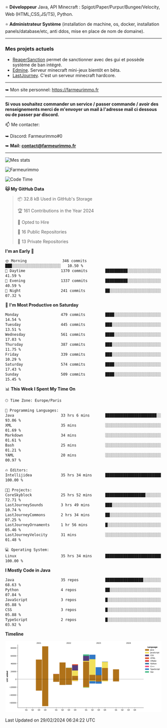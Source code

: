 ⭐ **Développeur** Java, API Minecraft : Spigot/Paper/Purpur/Bungee/Velocity, Web (HTML,CSS,JS/TS), Python.

⭐ **Administrateur Système** (installation de machine, os, docker, installation panels/database/etc, anti ddos, mise en place de nom de domaine).

---

### Mes projets actuels
- [ReaperSanction](https://www.spigotmc.org/resources/reapersanction.89580/) permet de sanctionner avec des gui et possède système de ban intégré.
- [Edmine](https://edmine.net). Serveur minecraft mini-jeux bientôt en bêta.
- [LastJourney](https://lastjourney.fr). C'est un serveur minecraft hardcore.

---

➥ Mon site personnel: https://farmeurimmo.fr

---

**Si vous souhaitez commander un service / passer commande / avoir des renseignements merci de m'envoyer un mail à l'adresse mail ci dessous ou de passer par discord.**

📫 Me contacter:
 
   ➥ Discord: Farmeurimmo#0
   
   ➥ **Mail: contact@farmeurimmo.fr**

---

![Mes stats](https://github-readme-stats.farmeurimmo.fr/api?username=Farmeurimmo&count_private=true&show_icons=true&theme=radical)

<img src="https://komarev.com/ghpvc/?username=Farmeurimmo" alt="Farmeurimmo" />

<!--START_SECTION:waka-->
![Code Time](http://img.shields.io/badge/Code%20Time-1%2C208%20hrs%2052%20mins-blue)

**🐱 My GitHub Data** 

> 📦 32.8 kB Used in GitHub's Storage 
 > 
> 🏆 161 Contributions in the Year 2024
 > 
> 💼 Opted to Hire
 > 
> 📜 16 Public Repositories 
 > 
> 🔑 13 Private Repositories 
 > 
**I'm an Early 🐤** 

```text
🌞 Morning                346 commits         ███░░░░░░░░░░░░░░░░░░░░░░   10.50 % 
🌆 Daytime                1370 commits        ██████████░░░░░░░░░░░░░░░   41.59 % 
🌃 Evening                1337 commits        ██████████░░░░░░░░░░░░░░░   40.59 % 
🌙 Night                  241 commits         ██░░░░░░░░░░░░░░░░░░░░░░░   07.32 % 
```
📅 **I'm Most Productive on Saturday** 

```text
Monday                   479 commits         ████░░░░░░░░░░░░░░░░░░░░░   14.54 % 
Tuesday                  445 commits         ███░░░░░░░░░░░░░░░░░░░░░░   13.51 % 
Wednesday                561 commits         ████░░░░░░░░░░░░░░░░░░░░░   17.03 % 
Thursday                 387 commits         ███░░░░░░░░░░░░░░░░░░░░░░   11.75 % 
Friday                   339 commits         ███░░░░░░░░░░░░░░░░░░░░░░   10.29 % 
Saturday                 574 commits         ████░░░░░░░░░░░░░░░░░░░░░   17.43 % 
Sunday                   509 commits         ████░░░░░░░░░░░░░░░░░░░░░   15.45 % 
```


📊 **This Week I Spent My Time On** 

```text
🕑︎ Time Zone: Europe/Paris

💬 Programming Languages: 
Java                     33 hrs 6 mins       ███████████████████████░░   93.06 % 
XML                      35 mins             ░░░░░░░░░░░░░░░░░░░░░░░░░   01.69 % 
Markdown                 34 mins             ░░░░░░░░░░░░░░░░░░░░░░░░░   01.61 % 
Bash                     25 mins             ░░░░░░░░░░░░░░░░░░░░░░░░░   01.21 % 
YAML                     20 mins             ░░░░░░░░░░░░░░░░░░░░░░░░░   00.97 % 

🔥 Editors: 
Intellijidea             35 hrs 34 mins      █████████████████████████   100.00 % 

🐱‍💻 Projects: 
CoreSkyblock             25 hrs 52 mins      ██████████████████░░░░░░░   72.71 % 
LastJourneySounds        3 hrs 49 mins       ███░░░░░░░░░░░░░░░░░░░░░░   10.74 % 
LastJourneyCommons       2 hrs 34 mins       ██░░░░░░░░░░░░░░░░░░░░░░░   07.25 % 
LastJourneyOrnaments     1 hr 56 mins        █░░░░░░░░░░░░░░░░░░░░░░░░   05.46 % 
LastJourneyVelocity      31 mins             ░░░░░░░░░░░░░░░░░░░░░░░░░   01.48 % 

💻 Operating System: 
Linux                    35 hrs 34 mins      █████████████████████████   100.00 % 
```

**I Mostly Code in Java** 

```text
Java                     35 repos            █████████████████░░░░░░░░   68.63 % 
Python                   4 repos             ██░░░░░░░░░░░░░░░░░░░░░░░   07.84 % 
JavaScript               3 repos             █░░░░░░░░░░░░░░░░░░░░░░░░   05.88 % 
CSS                      3 repos             █░░░░░░░░░░░░░░░░░░░░░░░░   05.88 % 
TypeScript               2 repos             █░░░░░░░░░░░░░░░░░░░░░░░░   03.92 % 
```



**Timeline**

![Lines of Code chart](https://raw.githubusercontent.com/Farmeurimmo/Farmeurimmo/main/assets/bar_graph.png)


 Last Updated on 29/02/2024 06:24:22 UTC
<!--END_SECTION:waka-->
